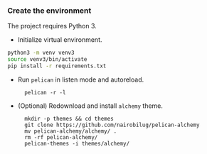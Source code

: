 ### Create the environment

The project requires Python 3.

- Initialize virtual environment.

```bash
python3 -m venv venv3
source venv3/bin/activate
pip install -r requirements.txt
```

- Run `pelican` in listen mode and autoreload.

        pelican -r -l

- (Optional) Redownload and install `alchemy` theme. 

        mkdir -p themes && cd themes
        git clone https://github.com/nairobilug/pelican-alchemy
        mv pelican-alchemy/alchemy/ .
        rm -rf pelican-alchemy/
        pelican-themes -i themes/alchemy/

